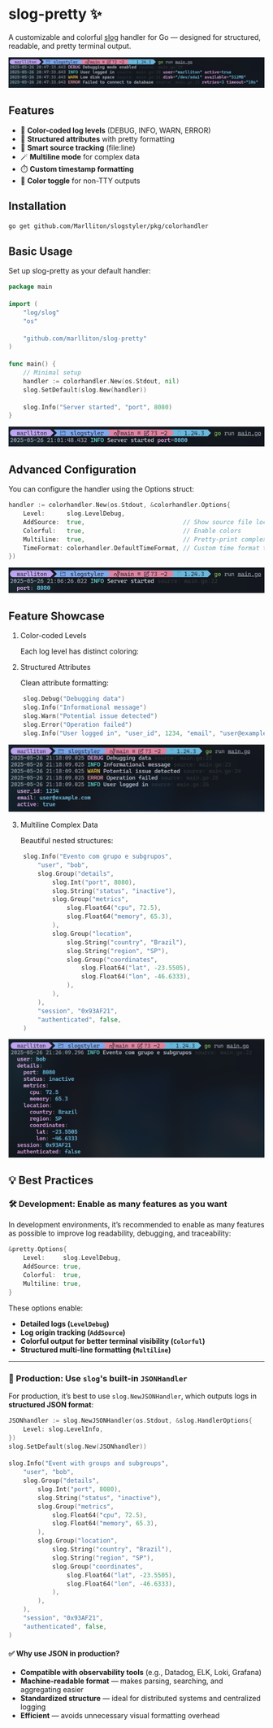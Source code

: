 # slog-pretty ✨

A customizable and colorful [slog](https://pkg.go.dev/log/slog) handler for Go — designed for structured, readable, and pretty terminal output.

![demo banner](./assets/1.png)

## Features

- 🌈 **Color-coded log levels** (DEBUG, INFO, WARN, ERROR)
- 📝 **Structured attributes** with pretty formatting
- 📂 **Smart source tracking** (file:line)
- 🪄 **Multiline mode** for complex data
- ⏱️ **Custom timestamp formatting**
- 🎨 **Color toggle** for non-TTY outputs

## Installation

```bash
go get github.com/Marlliton/slogstyler/pkg/colorhandler
```
## Basic Usage

Set up slog-pretty as your default handler:

```go
package main

import (
	"log/slog"
	"os"

	"github.com/marlliton/slog-pretty"
)

func main() {
	// Minimal setup
	handler := colorhandler.New(os.Stdout, nil)
	slog.SetDefault(slog.New(handler))

	slog.Info("Server started", "port", 8080)
}
```
![minimal setup](./assets/2.png)

## Advanced Configuration

You can configure the handler using the Options struct:
```go
handler := colorhandler.New(os.Stdout, &colorhandler.Options{
	Level:      slog.LevelDebug,
	AddSource:  true,                           // Show source file location
	Colorful:   true,                           // Enable colors
	Multiline:  true,                           // Pretty-print complex data
	TimeFormat: colorhandler.DefaultTimeFormat, // Custom time format time.Kitchen
})
```
![minimal setup](./assets/3.png)

## Feature Showcase
1. Color-coded Levels

	Each log level has distinct coloring:

2. Structured Attributes

	Clean attribute formatting:

```go
	slog.Debug("Debugging data")
	slog.Info("Informational message")
	slog.Warn("Potential issue detected")
	slog.Error("Operation failed")
	slog.Info("User logged in", "user_id", 1234, "email", "user@example.com", "active", true)
```
![minimal setup](./assets/5.png)

3. Multiline Complex Data

	Beautiful nested structures:

```go
	slog.Info("Evento com grupo e subgrupos",
		"user", "bob",
		slog.Group("details",
			slog.Int("port", 8080),
			slog.String("status", "inactive"),
			slog.Group("metrics",
				slog.Float64("cpu", 72.5),
				slog.Float64("memory", 65.3),
			),
			slog.Group("location",
				slog.String("country", "Brazil"),
				slog.String("region", "SP"),
				slog.Group("coordinates",
					slog.Float64("lat", -23.5505),
					slog.Float64("lon", -46.6333),
				),
			),
		),
		"session", "0x93AF21",
		"authenticated", false,
	)
```
![minimal setup](./assets/6.png)

## 💡 Best Practices

### 🛠 Development: Enable as many features as you want

In development environments, it’s recommended to enable as many features as possible to improve log readability, debugging, and traceability:

```go
&pretty.Options{
    Level:     slog.LevelDebug,
    AddSource: true,
    Colorful:  true,
    Multiline: true,
}
```

These options enable:

* **Detailed logs (`LevelDebug`)**
* **Log origin tracking (`AddSource`)**
* **Colorful output for better terminal visibility (`Colorful`)**
* **Structured multi-line formatting (`Multiline`)**

---

### 🚀 Production: Use `slog`'s built-in `JSONHandler`

For production, it’s best to use `slog.NewJSONHandler`, which outputs logs in **structured JSON format**:

```go
JSONhandler := slog.NewJSONHandler(os.Stdout, &slog.HandlerOptions{
	Level: slog.LevelInfo,
})
slog.SetDefault(slog.New(JSONhandler))

slog.Info("Event with groups and subgroups",
	"user", "bob",
	slog.Group("details",
		slog.Int("port", 8080),
		slog.String("status", "inactive"),
		slog.Group("metrics",
			slog.Float64("cpu", 72.5),
			slog.Float64("memory", 65.3),
		),
		slog.Group("location",
			slog.String("country", "Brazil"),
			slog.String("region", "SP"),
			slog.Group("coordinates",
				slog.Float64("lat", -23.5505),
				slog.Float64("lon", -46.6333),
			),
		),
	),
	"session", "0x93AF21",
	"authenticated", false,
)
```

#### ✅ Why use JSON in production?

* **Compatible with observability tools** (e.g., Datadog, ELK, Loki, Grafana)
* **Machine-readable format** — makes parsing, searching, and aggregating easier
* **Standardized structure** — ideal for distributed systems and centralized logging
* **Efficient** — avoids unnecessary visual formatting overhead